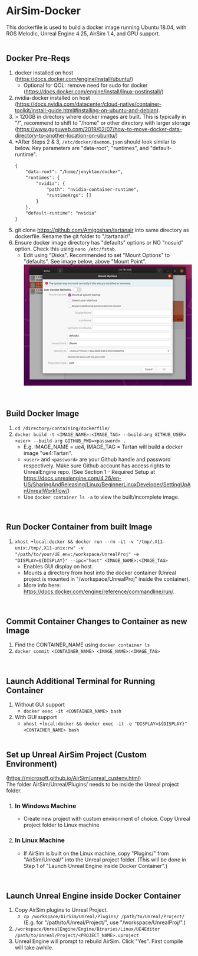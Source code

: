 # AirSim-Docker
This dockerfile is used to build a docker image running Ubuntu 18.04, with ROS Melodic, Unreal Engine 4.25, AirSim 1.4, and GPU support.  
<br>


## Docker Pre-Reqs
1. docker installed on host (https://docs.docker.com/engine/install/ubuntu/)
    - Optional for QOL: remove need for sudo for docker (https://docs.docker.com/engine/install/linux-postinstall/)
1. nvidia-docker installed on host (https://docs.nvidia.com/datacenter/cloud-native/container-toolkit/install-guide.html#installing-on-ubuntu-and-debian). 
1. \> 120GB in directory where docker images are built. This is typically in "/", recommend to shift to "/home" or other directory with larger storage (https://www.guguweb.com/2019/02/07/how-to-move-docker-data-directory-to-another-location-on-ubuntu/)
1. *After Steps 2 & 3, `/etc/docker/daemon.json` should look similar to below. Key parameters are "data-root", "runtimes", and "default-runtime".
    ```
    {
        "data-root": "/home/jonyktan/docker",
        "runtimes": {
            "nvidia": {
                "path": "nvidia-container-runtime",
                "runtimeArgs": []
            }
        },
        "default-runtime": "nvidia"
    }
    ```
1. git clone https://github.com/Amigoshan/tartanair into same directory as dockerfile. Rename the git folder to "/tartanair/".
1. Ensure docker image directory has "defaults" options or NO "nosuid" option. Check this using `nano /etc/fstab`.
    - Edit using "Disks". Recommended to set "Mount Options" to "defaults". See image below, above "Mount Point".
    ![](./images/mount_options.png)  
<br>


## Build Docker Image
1. `cd /directory/containing/dockerfile/`
1. `docker build -t <IMAGE_NAME>:<IMAGE_TAG> --build-arg GITHUB_USER=<user> --build-arg GITHUB_PWD=<password> .`
    - E.g. IMAGE_NAME = ue4, IMAGE_TAG = Tartan will build a docker image "ue4:Tartan".
    - `<user>` and `<password>` are your Github handle and password respectively. Make sure Github account has access rights to UnrealEngine repo. (See Section 1 - Required Setup at https://docs.unrealengine.com/4.26/en-US/SharingAndReleasing/Linux/BeginnerLinuxDeveloper/SettingUpAnUnrealWorkflow/)
    - Use `docker container ls -a` to view the built/incomplete image.  
<br>


## Run Docker Container from built Image
1. ```xhost +local:docker && docker run --rm -it -v "/tmp/.X11-unix:/tmp/.X11-unix:rw" -v "/path/to/your/UE_env:/workspace/UnrealProj" -e "DISPLAY=${DISPLAY}" --ipc="host" <IMAGE_NAME>:<IMAGE_TAG>```
    - Enables GUI display on host.
    - Mounts a directory from host into the docker container (Unreal project is mounted in "/workspace/UnrealProj" inside the container).
    - More info here: https://docs.docker.com/engine/reference/commandline/run/.  
<br>


## Commit Container Changes to Container as new Image
1. Find the CONTAINER_NAME using `docker container ls`
1. `docker commit <CONTAINER_NAME> <IMAGE_NAME>:<IMAGE_TAG>`  
<br>


## Launch Additional Terminal for Running Container
1. Without GUI support
    - `docker exec -it <CONTAINER_NAME> bash`
1. With GUI support
    - `xhost +local:docker && docker exec -it -e "DISPLAY=${DISPLAY}" <CONTAINER_NAME> bash`  
    <br>


## Set up Unreal AirSim Project (Custom Environment)
(https://microsoft.github.io/AirSim/unreal_custenv.html)  
The folder AirSim/Unreal/Plugins/ needs to be inside the Unreal project folder.
1. ### In Windows Machine
    - Create new project with custom environment of choice. Copy Unreal project folder to Linux machine

1. ### In Linux Machine
    - If AirSim is built on the Linux machine, copy "Plugins/" from "AirSim/Unreal/" into the Unreal project folder. (This will be done in Step 1 of "Launch Unreal Engine inside Docker Container".)  
<br>


## Launch Unreal Engine inside Docker Container
1. Copy AirSim plugins to Unreal Project.
    - `cp /workspace/AirSim/Unreal/Plugins/ /path/to/Unreal/Project/` <br>
    (E.g. for "/path/to/Unreal/Project/", use "/workspace/UnrealProj/".)
1. `/workspace/UnrealEngine/Engine/Binaries/Linux/UE4Editor /path/to/Unreal/Project/<PROJECT_NAME>.uproject`
1. Unreal Engine will prompt to rebuild AirSim. Click "Yes". First compile will take awhile.
